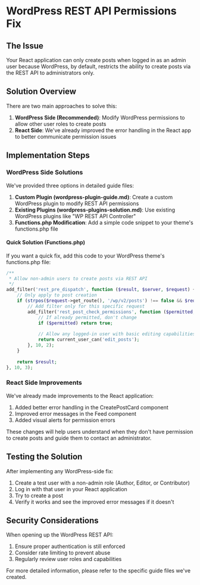 # WordPress REST API Permissions Fix

## The Issue

Your React application can only create posts when logged in as an admin user because WordPress, by default, restricts the ability to create posts via the REST API to administrators only.

## Solution Overview

There are two main approaches to solve this:

1. **WordPress Side (Recommended)**: Modify WordPress permissions to allow other user roles to create posts
2. **React Side**: We've already improved the error handling in the React app to better communicate permission issues

## Implementation Steps

### WordPress Side Solutions

We've provided three options in detailed guide files:

1. **Custom Plugin (wordpress-plugin-guide.md)**: Create a custom WordPress plugin to modify REST API permissions
2. **Existing Plugins (wordpress-plugins-solution.md)**: Use existing WordPress plugins like "WP REST API Controller"
3. **Functions.php Modification**: Add a simple code snippet to your theme's functions.php file

#### Quick Solution (Functions.php)

If you want a quick fix, add this code to your WordPress theme's functions.php file:

```php
/**
 * Allow non-admin users to create posts via REST API
 */
add_filter('rest_pre_dispatch', function ($result, $server, $request) {
    // Only apply to post creation
    if (strpos($request->get_route(), '/wp/v2/posts') !== false && $request->get_method() === 'POST') {
        // Add filter only for this specific request
        add_filter('rest_post_check_permissions', function ($permitted, $request) {
            // If already permitted, don't change
            if ($permitted) return true;
            
            // Allow any logged-in user with basic editing capabilities
            return current_user_can('edit_posts');
        }, 10, 2);
    }
    
    return $result;
}, 10, 3);
```

### React Side Improvements

We've already made improvements to the React application:

1. Added better error handling in the CreatePostCard component
2. Improved error messages in the Feed component
3. Added visual alerts for permission errors

These changes will help users understand when they don't have permission to create posts and guide them to contact an administrator.

## Testing the Solution

After implementing any WordPress-side fix:

1. Create a test user with a non-admin role (Author, Editor, or Contributor)
2. Log in with that user in your React application
3. Try to create a post
4. Verify it works and see the improved error messages if it doesn't

## Security Considerations

When opening up the WordPress REST API:

1. Ensure proper authentication is still enforced
2. Consider rate limiting to prevent abuse
3. Regularly review user roles and capabilities

For more detailed information, please refer to the specific guide files we've created. 